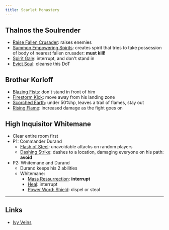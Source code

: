 ```yaml
---
title: Scarlet Monastery
---
```


## Thalnos the Soulrender
* [Raise Fallen Crusader](http://www.wowhead.com/spell=115139): raises enemies
* [Summon Empowering Spirits](http://www.wowhead.com/spell=115147): creates spirit that tries to take possession of body of nearest fallen crusader: **must kill!**
* [Spirit Gale](http://www.wowhead.com/spell=115289): interrupt, and don't stand in
* [Evict Soul](http://www.wowhead.com/spell=115297): cleanse this DoT

## Brother Korloff
* [Blazing Fists](http://www.wowhead.com/spell=114808): don't stand in front of him
* [Firestorm Kick](http://www.wowhead.com/spell=113764): move away from his landing zone
* [Scorched Earth](http://www.wowhead.com/spell=114460): under 50%hp, leaves a trail of flames, stay out
* [Rising Flame](http://www.wowhead.com/spell=114410): increased damage as the fight goes on

## High Inquisitor Whitemane
* Clear entire room first
* P1: Commander Durand
    * [Flash of Steel](http://www.wowhead.com/spell=115629): unavoidable attacks on random players
    * [Dashing Strike](http://www.wowhead.com/spell=115739): dashes to a location, damaging everyone on his path: **avoid**
* P2: Whitemane and Durand
    * Durand keeps his 2 abilities
    * Whitemane:
        * [Mass Ressurrection](http://www.wowhead.com/spell=113134): **interrupt**
        * [Heal](http://www.wowhead.com/spell=12039): interrupt
        * [Power Word: Shield](http://www.wowhead.com/spell=127399): dispel or steal

----

## Links
* [Ivy Veins](http://www.icy-veins.com/scarlet-monastery-wow-heroic-dungeon-guide)
